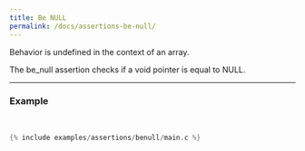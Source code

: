```yaml
---
title: Be NULL
permalink: /docs/assertions-be-null/
---
```


<div class="alert alert-warning" role="alert">
  Behavior is undefined in the context of an array.
</div>

The <span class="badge badge-info">be_null</span> assertion checks if a void pointer is equal to NULL.

---

### Example

<br />

```c
{% include examples/assertions/benull/main.c %}
```